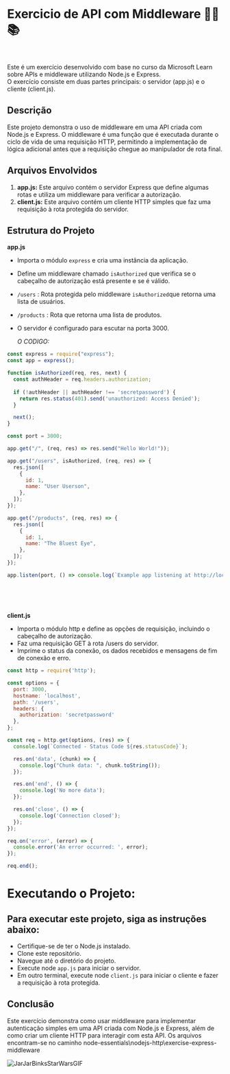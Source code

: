 <h1>Exercicio de API com Middleware ✍🏾📚</h1>
<br>
<p>Este é um exercício desenvolvido com base no curso da Microsoft Learn sobre APIs e middleware utilizando Node.js e Express.<br>
O exercício consiste em duas partes principais: o servidor (app.js) e o cliente (client.js).</p>

## Descrição

Este projeto demonstra o uso de middleware em uma API criada com Node.js e Express.
O middleware é uma função que é executada durante o ciclo de vida de uma requisição HTTP, permitindo a implementação de lógica adicional antes que a requisição chegue ao manipulador de rota final.

## Arquivos Envolvidos
<ol>
  <li><b>app.js:</b> Este arquivo contém o servidor Express que define algumas rotas e utiliza um middleware para verificar a autorização.</li>
  <li><b>client.js:</b> Este arquivo contém um cliente HTTP simples que faz uma requisição à rota protegida do servidor.</li>
</ol>

## Estrutura do Projeto

<b>app.js</b>

* Importa o módulo `express` e cria uma instância da aplicação.</li>
* Define um middleware chamado `isAuthorized` que verifica se o cabeçalho de autorização está presente e se é válido.</li>
* `/users` : Rota protegida pelo middleware `isAuthorized`que retorna uma lista de usuários.</li>
* `/products` : Rota que retorna uma lista de produtos.
* O servidor é configurado para escutar na porta 3000.<br>

  *O CODIGO:*

~~~javascript
const express = require("express");
const app = express();

function isAuthorized(req, res, next) {
  const authHeader = req.headers.authorization;
  
  if (!authHeader || authHeader !== 'secretpassword') {
    return res.status(401).send('unauthorized: Access Denied');
  }

  next();
}

const port = 3000;

app.get("/", (req, res) => res.send("Hello World!"));

app.get("/users", isAuthorized, (req, res) => {
  res.json([
    {
      id: 1,
      name: "User Userson",
    },
  ]);
});

app.get("/products", (req, res) => {
  res.json([
    {
      id: 1,
      name: "The Bluest Eye",
    },
  ]);
});

app.listen(port, () => console.log(`Example app listening at http://localhost:${port}`));

~~~
<br><br>
## 

**client.js**

* Importa o módulo http e define as opções de requisição, incluindo o cabeçalho de autorização.
* Faz uma requisição GET à rota /users do servidor.
* Imprime o status da conexão, os dados recebidos e mensagens de fim de conexão e erro.

~~~ javascript
const http = require('http');

const options = {
  port: 3000,
  hostname: 'localhost',
  path: '/users',
  headers: {
    authorization: 'secretpassword'
  },
};

const req = http.get(options, (res) => {
  console.log(`Connected - Status Code ${res.statusCode}`);

  res.on('data', (chunk) => {
    console.log("Chunk data: ", chunk.toString());
  });

  res.on('end', () => {
    console.log('No more data');
  });

  res.on('close', () => {
    console.log('Connection closed');
  });
});

req.on('error', (error) => {
  console.error('An error occurred: ', error);
});

req.end();

~~~

# Executando o Projeto:
## Para executar este projeto, siga as instruções abaixo:

* Certifique-se de ter o Node.js instalado.
* Clone este repositório.
* Navegue até o diretório do projeto.
* Execute node `app.js` para iniciar o servidor.
* Em outro terminal, execute node `client.js` para iniciar o cliente e fazer a requisição à rota protegida.

## Conclusão
Este exercício demonstra como usar middleware para implementar autenticação simples em uma API criada com Node.js e Express, além de como criar um cliente HTTP para interagir com esta API.
Os arquivos encontram-se no caminho node-essentials\nodejs-http\exercise-express-middleware


![JarJarBinksStarWarsGIF](https://github.com/user-attachments/assets/8cbeec25-6236-453f-a8d9-4c35bfc50598)





